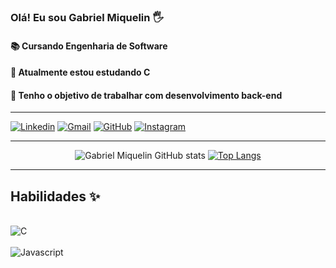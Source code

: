 ### Olá! Eu sou Gabriel Miquelin 🖐️
#### 📚 Cursando Engenharia de Software
#### 🌱 Atualmente estou estudando C
#### 🔭 Tenho o objetivo de trabalhar com desenvolvimento back-end
 <hr>

[![Linkedin](	https://img.shields.io/badge/LinkedIn-0077B5?style=for-the-badge&logo=linkedin&logoColor=white)](https://www.linkedin.com/in/gabrielferreiramiquelin/)
[![Gmail](https://img.shields.io/badge/Gmail-D14836?style=for-the-badge&logo=gmail&logoColor=white)](gabrielcandidaturas@gmail.com)
[![GitHub](https://img.shields.io/badge/GitHub-100000?style=for-the-badge&logo=github&logoColor=white)](https://github.com/secundariamiquelin)
[![Instagram](	https://img.shields.io/badge/Instagram-E4405F?style=for-the-badge&logo=instagram&logoColor=white)](https://www.instagram.com/biel_miquelin/)
 <hr>

<div align="center">

![Gabriel Miquelin GitHub stats](https://github-readme-stats.vercel.app/api?username=secundariamiquelin&show_icons=true&theme=onedark)
[![Top Langs](https://github-readme-stats.vercel.app/api/top-langs/?username=secundariamiquelin&theme=onedark)](https://github.com/anuraghazra/github-readme-stats)
 </div>
 <hr>

## Habilidades ✨

<br>
 <div>
     <img align="center" alt="C" src="https://img.shields.io/badge/C-00599C?style=for-the-badge&logo=c&logoColor=white">
  </div>

<div style="display: inline_block"><br>
   <img align="center" alt="Javascript" src="https://img.shields.io/badge/GIT-E44C30?style=for-the-badge&logo=git&logoColor=white">
</div>


